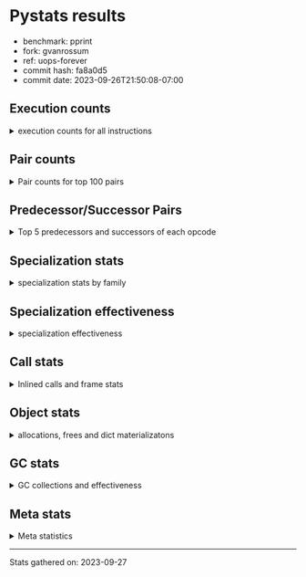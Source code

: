 
# Pystats results

- benchmark: pprint
- fork: gvanrossum
- ref: uops-forever
- commit hash: fa8a0d5
- commit date: 2023-09-26T21:50:08-07:00

## Execution counts

<details>
<summary> execution counts for all instructions </summary>

|Name | Count | Self | Cumulative | Miss ratio | 
|---|---:|---:|---:|---:|
| LOAD_FAST | 3,384,006,240 | 19.2% | 19.2% |  |
| STORE_FAST | 1,596,002,880 | 9.0% | 28.2% |  |
| LOAD_GLOBAL_BUILTIN | 1,428,001,980 | 8.1% | 36.3% |  |
| LOAD_CONST | 1,170,002,100 | 6.6% | 42.9% |  |
| POP_JUMP_IF_FALSE | 1,074,001,620 | 6.1% | 49.0% |  |
| TO_BOOL_BOOL | 978,000,900 | 5.5% | 54.5% |  |
| LOAD_FAST_LOAD_FAST | 840,002,100 | 4.8% | 59.3% |  |
| RETURN_VALUE | 528,000,420 | 3.0% | 62.3% |  |
| POP_JUMP_IF_TRUE | 486,000,360 | 2.8% | 65.0% |  |
| CALL_BUILTIN_FAST | 468,000,780 | 2.7% | 67.7% |  |
| CALL_BUILTIN_O | 426,000,420 | 2.4% | 70.1% |  |
| RESUME_CHECK | 414,000,840 | 2.3% | 72.4% |  |
| CALL_PY_EXACT_ARGS | 288,000,600 | 1.6% | 74.1% |  |
| LOAD_ATTR_METHOD_WITH_VALUES | 282,000,660 | 1.6% | 75.7% |  |
| POP_TOP | 276,000,720 | 1.6% | 77.2% |  |
| BUILD_TUPLE | 270,000,120 | 1.5% | 78.8% |  |
| LOAD_ATTR | 252,062,300 | 1.4% | 80.2% |  |
| LOAD_GLOBAL_MODULE | 234,000,380 | 1.3% | 81.5% |  |
| UNPACK_SEQUENCE_TUPLE | 234,000,060 | 1.3% | 82.8% |  |
| CONTAINS_OP | 216,000,420 | 1.2% | 84.1% |  |
| ENTER_EXECUTOR | 197,999,940 | 1.1% | 85.2% |  |
| PUSH_NULL | 192,000,780 | 1.1% | 86.3% |  |
| IS_OP | 180,000,120 | 1.0% | 87.3% |  |
| LOAD_ATTR_INSTANCE_VALUE | 174,000,420 | 1.0% | 88.3% |  |
| CALL_TYPE_1 | 144,000,180 | 0.8% | 89.1% |  |
| INTERPRETER_EXIT | 126,000,120 | 0.7% | 89.8% |  |
| LOAD_ATTR_METHOD_NO_DICT | 96,000,240 | 0.5% | 90.3% |  |
| EXTENDED_ARG | 90,000,120 | 0.5% | 90.9% |  |
| FOR_ITER_LIST | 84,436,840 | 0.5% | 91.3% | 27.4% |
| CALL_METHOD_DESCRIPTOR_O | 78,000,240 | 0.4% | 91.8% |  |
| RETURN_CONST | 78,000,180 | 0.4% | 92.2% |  |
| CALL | 72,018,520 | 0.4% | 92.6% |  |
| BINARY_OP | 72,018,000 | 0.4% | 93.0% |  |
| BINARY_OP_ADD_INT | 72,000,360 | 0.4% | 93.4% |  |
| STORE_SUBSCR_DICT | 72,000,180 | 0.4% | 93.8% |  |
| DELETE_SUBSCR | 72,000,180 | 0.4% | 94.3% |  |
| TO_BOOL_NONE | 72,000,120 | 0.4% | 94.7% |  |
| GET_ITER | 72,000,120 | 0.4% | 95.1% |  |
| BUILD_LIST | 72,000,120 | 0.4% | 95.5% |  |
| COPY | 72,000,060 | 0.4% | 95.9% |  |
| STORE_ATTR_SLOT | 72,000,000 | 0.4% | 96.3% |  |
| FORMAT_SIMPLE | 72,000,000 | 0.4% | 96.7% |  |
| CONVERT_VALUE | 72,000,000 | 0.4% | 97.1% |  |
| BINARY_SUBSCR_TUPLE_INT | 72,000,000 | 0.4% | 97.5% |  |
| COMPARE_OP_INT | 60,000,240 | 0.3% | 97.9% |  |
| TO_BOOL | 54,013,220 | 0.3% | 98.2% |  |
| CALL_LEN | 42,000,060 | 0.2% | 98.4% |  |
| FOR_ITER_TUPLE | 36,436,000 | 0.2% | 98.6% | 63.5% |
| JUMP_FORWARD | 36,000,180 | 0.2% | 98.8% |  |
| LOAD_ATTR_SLOT | 36,000,000 | 0.2% | 99.0% |  |
| BUILD_STRING | 36,000,000 | 0.2% | 99.2% |  |
| STORE_FAST_STORE_FAST | 24,000,120 | 0.1% | 99.4% |  |
| CALL_METHOD_DESCRIPTOR_NOARGS | 24,000,120 | 0.1% | 99.5% |  |
| NOP | 18,000,240 | 0.1% | 99.6% |  |
| TO_BOOL_LIST | 18,000,120 | 0.1% | 99.7% |  |
| UNPACK_SEQUENCE_TWO_TUPLE | 18,000,000 | 0.1% | 99.8% |  |
| CALL_KW | 18,000,000 | 0.1% | 99.9% |  |
| BINARY_OP_SUBTRACT_INT | 12,000,300 | 0.1% | 100.0% |  |
| LOAD_ATTR_METHOD_LAZY_DICT | 6,000,180 | 0.0% | 100.0% |  |
| LOAD_DEREF | 240 | 0.0% | 100.0% |  |
| LOAD_GLOBAL | 220 | 0.0% | 100.0% |  |
| LOAD_ATTR_MODULE | 200 | 0.0% | 100.0% |  |
| COPY_FREE_VARS | 120 | 0.0% | 100.0% |  |
| CALL_FUNCTION_EX | 120 | 0.0% | 100.0% |  |
| BINARY_OP_SUBTRACT_FLOAT | 120 | 0.0% | 100.0% |  |
| PUSH_EXC_INFO | 60 | 0.0% | 100.0% |  |
| POP_JUMP_IF_NONE | 60 | 0.0% | 100.0% |  |
| POP_EXCEPT | 60 | 0.0% | 100.0% |  |
| LOAD_ATTR_NONDESCRIPTOR_WITH_VALUES | 60 | 0.0% | 100.0% |  |
| JUMP_BACKWARD | 60 | 0.0% | 100.0% |  |
| COMPARE_OP | 60 | 0.0% | 100.0% |  |
| CHECK_EXC_MATCH | 60 | 0.0% | 100.0% |  |
| CALL_METHOD_DESCRIPTOR_FAST | 60 | 0.0% | 100.0% |  |
| BUILD_MAP | 60 | 0.0% | 100.0% |  |
| BINARY_OP_ADD_UNICODE | 60 | 0.0% | 100.0% |  |
| STORE_SUBSCR | 20 | 0.0% | 100.0% |  |


</details>

## Pair counts

<details>
<summary> Pair counts for top 100 pairs </summary>

|Pair | Count | Self | Cumulative | 
|---|---:|---:|---:|
| LOAD_GLOBAL_BUILTIN LOAD_FAST | 906,001,320 | 5.1% | 5.1% |
| STORE_FAST LOAD_FAST | 792,001,560 | 4.5% | 9.6% |
| LOAD_FAST LOAD_GLOBAL_BUILTIN | 522,000,600 | 3.0% | 12.6% |
| TO_BOOL_BOOL POP_JUMP_IF_FALSE | 510,000,660 | 2.9% | 15.5% |
| POP_JUMP_IF_FALSE LOAD_GLOBAL_BUILTIN | 486,000,360 | 2.8% | 18.2% |
| STORE_FAST STORE_FAST | 456,000,000 | 2.6% | 20.8% |
| LOAD_FAST TO_BOOL_BOOL | 402,000,280 | 2.3% | 23.1% |
| TO_BOOL_BOOL POP_JUMP_IF_TRUE | 396,000,120 | 2.2% | 25.3% |
| LOAD_FAST CALL_BUILTIN_O | 390,000,420 | 2.2% | 27.5% |
| POP_JUMP_IF_FALSE LOAD_FAST | 372,000,840 | 2.1% | 29.6% |
| LOAD_GLOBAL_BUILTIN CALL_BUILTIN_FAST | 342,000,480 | 1.9% | 31.6% |
| CALL_BUILTIN_FAST TO_BOOL_BOOL | 342,000,480 | 1.9% | 33.5% |
| LOAD_FAST LOAD_CONST | 324,000,540 | 1.8% | 35.3% |
| LOAD_CONST LOAD_CONST | 306,000,240 | 1.7% | 37.1% |
| CALL_PY_EXACT_ARGS RESUME_CHECK | 288,000,600 | 1.6% | 38.7% |
| LOAD_FAST LOAD_ATTR_METHOD_WITH_VALUES | 282,000,620 | 1.6% | 40.3% |
| POP_TOP LOAD_FAST | 270,000,420 | 1.5% | 41.8% |
| BUILD_TUPLE RETURN_VALUE | 270,000,120 | 1.5% | 43.4% |
| RETURN_VALUE UNPACK_SEQUENCE_TUPLE | 234,000,060 | 1.3% | 44.7% |
| RETURN_VALUE RETURN_VALUE | 234,000,060 | 1.3% | 46.0% |
| UNPACK_SEQUENCE_TUPLE STORE_FAST | 228,000,000 | 1.3% | 47.3% |
| CONTAINS_OP POP_JUMP_IF_FALSE | 216,000,420 | 1.2% | 48.5% |
| LOAD_ATTR_METHOD_WITH_VALUES LOAD_FAST_LOAD_FAST | 198,000,660 | 1.1% | 49.6% |
| LOAD_CONST STORE_FAST | 198,000,540 | 1.1% | 50.8% |
| LOAD_FAST_LOAD_FAST LOAD_FAST_LOAD_FAST | 198,000,240 | 1.1% | 51.9% |
| LOAD_FAST_LOAD_FAST CALL_PY_EXACT_ARGS | 198,000,220 | 1.1% | 53.0% |
| POP_JUMP_IF_TRUE LOAD_FAST | 198,000,120 | 1.1% | 54.1% |
| POP_JUMP_IF_TRUE ENTER_EXECUTOR | 197,999,940 | 1.1% | 55.2% |
| LOAD_FAST PUSH_NULL | 192,000,540 | 1.1% | 56.3% |
| PUSH_NULL LOAD_FAST | 192,000,240 | 1.1% | 57.4% |
| CALL_BUILTIN_O POP_TOP | 192,000,120 | 1.1% | 58.5% |
| LOAD_GLOBAL_BUILTIN LOAD_ATTR | 180,000,120 | 1.0% | 59.5% |
| LOAD_ATTR IS_OP | 180,000,120 | 1.0% | 60.5% |
| STORE_FAST LOAD_GLOBAL_BUILTIN | 168,000,180 | 1.0% | 61.5% |
| LOAD_ATTR_INSTANCE_VALUE TO_BOOL_BOOL | 162,000,120 | 0.9% | 62.4% |
| LOAD_CONST BUILD_TUPLE | 162,000,000 | 0.9% | 63.3% |
| CALL_BUILTIN_O LOAD_CONST | 162,000,000 | 0.9% | 64.3% |
| RESUME_CHECK LOAD_FAST | 144,000,360 | 0.8% | 65.1% |
| RESUME_CHECK LOAD_GLOBAL_BUILTIN | 144,000,300 | 0.8% | 65.9% |
| LOAD_FAST CALL_TYPE_1 | 144,000,160 | 0.8% | 66.7% |
| LOAD_GLOBAL_MODULE CONTAINS_OP | 144,000,120 | 0.8% | 67.5% |
| LOAD_FAST LOAD_GLOBAL_MODULE | 144,000,120 | 0.8% | 68.3% |
| CALL_TYPE_1 STORE_FAST | 144,000,120 | 0.8% | 69.1% |
| IS_OP POP_JUMP_IF_FALSE | 144,000,000 | 0.8% | 70.0% |
| LOAD_FAST LOAD_ATTR_INSTANCE_VALUE | 138,000,320 | 0.8% | 70.7% |
| CALL_BUILTIN_FAST STORE_FAST | 126,000,300 | 0.7% | 71.5% |
| LOAD_CONST CALL_BUILTIN_FAST | 126,000,120 | 0.7% | 72.2% |
| CACHE RESUME_CHECK | 126,000,120 | 0.7% | 72.9% |
| LOAD_FAST CALL_PY_EXACT_ARGS | 90,000,240 | 0.5% | 73.4% |
| EXTENDED_ARG POP_JUMP_IF_FALSE | 90,000,120 | 0.5% | 73.9% |
| LOAD_FAST_LOAD_FAST LOAD_FAST | 84,000,360 | 0.5% | 74.4% |
| LOAD_FAST LOAD_FAST_LOAD_FAST | 84,000,000 | 0.5% | 74.9% |
| LOAD_ATTR_METHOD_WITH_VALUES LOAD_FAST | 84,000,000 | 0.5% | 75.3% |
| LOAD_FAST CALL_METHOD_DESCRIPTOR_O | 78,000,120 | 0.4% | 75.8% |
| LOAD_FAST LOAD_ATTR | 72,000,340 | 0.4% | 76.2% |
| LOAD_FAST_LOAD_FAST CONTAINS_OP | 72,000,300 | 0.4% | 76.6% |
| CALL_BUILTIN_O STORE_FAST | 72,000,300 | 0.4% | 77.0% |
| STORE_FAST LOAD_CONST | 72,000,240 | 0.4% | 77.4% |
| POP_JUMP_IF_FALSE LOAD_CONST | 72,000,240 | 0.4% | 77.8% |
| LOAD_CONST LOAD_FAST_LOAD_FAST | 72,000,240 | 0.4% | 78.2% |
| LOAD_CONST BINARY_OP_ADD_INT | 72,000,240 | 0.4% | 78.6% |
| LOAD_FAST_LOAD_FAST DELETE_SUBSCR | 72,000,180 | 0.4% | 79.0% |
| LOAD_ATTR STORE_FAST | 72,000,180 | 0.4% | 79.4% |
| BINARY_OP_ADD_INT STORE_FAST | 72,000,180 | 0.4% | 79.8% |
| LOAD_FAST_LOAD_FAST STORE_SUBSCR_DICT | 72,000,160 | 0.4% | 80.3% |
| TO_BOOL_NONE POP_JUMP_IF_FALSE | 72,000,120 | 0.4% | 80.7% |
| TO_BOOL_BOOL EXTENDED_ARG | 72,000,120 | 0.4% | 81.1% |
| STORE_SUBSCR_DICT LOAD_CONST | 72,000,120 | 0.4% | 81.5% |
| STORE_FAST BUILD_LIST | 72,000,120 | 0.4% | 81.9% |
| POP_JUMP_IF_FALSE LOAD_FAST_LOAD_FAST | 72,000,120 | 0.4% | 82.3% |
| LOAD_FAST_LOAD_FAST BUILD_TUPLE | 72,000,120 | 0.4% | 82.7% |
| LOAD_FAST TO_BOOL_NONE | 72,000,120 | 0.4% | 83.1% |
| LOAD_FAST GET_ITER | 72,000,120 | 0.4% | 83.5% |
| LOAD_CONST LOAD_ATTR_METHOD_NO_DICT | 72,000,120 | 0.4% | 83.9% |
| LOAD_ATTR_METHOD_NO_DICT LOAD_FAST | 72,000,120 | 0.4% | 84.3% |
| CALL_METHOD_DESCRIPTOR_O BINARY_OP | 72,000,120 | 0.4% | 84.7% |
| BUILD_LIST STORE_FAST | 72,000,120 | 0.4% | 85.1% |
| BINARY_OP LOAD_FAST_LOAD_FAST | 72,000,120 | 0.4% | 85.6% |
| POP_JUMP_IF_FALSE POP_TOP | 72,000,060 | 0.4% | 86.0% |
| STORE_ATTR_SLOT RETURN_CONST | 72,000,000 | 0.4% | 86.4% |
| RETURN_CONST INTERPRETER_EXIT | 72,000,000 | 0.4% | 86.8% |
| RESUME_CHECK LOAD_FAST_LOAD_FAST | 72,000,000 | 0.4% | 87.2% |
| LOAD_GLOBAL_MODULE LOAD_FAST | 72,000,000 | 0.4% | 87.6% |
| LOAD_FAST_LOAD_FAST STORE_ATTR_SLOT | 72,000,000 | 0.4% | 88.0% |
| LOAD_FAST COPY | 72,000,000 | 0.4% | 88.4% |
| LOAD_FAST CONVERT_VALUE | 72,000,000 | 0.4% | 88.8% |
| LOAD_CONST BINARY_SUBSCR_TUPLE_INT | 72,000,000 | 0.4% | 89.2% |
| COPY TO_BOOL_BOOL | 72,000,000 | 0.4% | 89.6% |
| CONVERT_VALUE FORMAT_SIMPLE | 72,000,000 | 0.4% | 90.0% |
| BINARY_SUBSCR_TUPLE_INT CALL | 72,000,000 | 0.4% | 90.4% |
| FOR_ITER_LIST STORE_FAST | 54,218,500 | 0.3% | 90.8% |
| RETURN_VALUE INTERPRETER_EXIT | 54,000,120 | 0.3% | 91.1% |
| POP_JUMP_IF_TRUE LOAD_CONST | 54,000,120 | 0.3% | 91.4% |
| DELETE_SUBSCR LOAD_FAST | 54,000,120 | 0.3% | 91.7% |
| LOAD_FAST TO_BOOL | 54,000,020 | 0.3% | 92.0% |
| TO_BOOL POP_JUMP_IF_TRUE | 54,000,000 | 0.3% | 92.3% |
| ENTER_EXECUTOR LOAD_GLOBAL_BUILTIN | 54,000,000 | 0.3% | 92.6% |
| ENTER_EXECUTOR LOAD_FAST_LOAD_FAST | 54,000,000 | 0.3% | 92.9% |
| GET_ITER FOR_ITER_LIST | 52,473,080 | 0.3% | 93.2% |
| COMPARE_OP_INT POP_JUMP_IF_FALSE | 42,000,240 | 0.2% | 93.4% |


</details>

## Predecessor/Successor Pairs

<details>
<summary> Top 5 predecessors and successors of each opcode </summary>

### CACHE

<details>
<summary> Successors and predecessors for CACHE </summary>

|Predecessors | Count | Percentage | 
|---|---:|---:|

|Successors | Count | Percentage | 
|---|---:|---:|
| RESUME_CHECK | 126,000,120 | 100.0% |


</details>

### DELETE_SUBSCR

<details>
<summary> Successors and predecessors for DELETE_SUBSCR </summary>

|Predecessors | Count | Percentage | 
|---|---:|---:|
| LOAD_FAST_LOAD_FAST | 72,000,180 | 100.0% |

|Successors | Count | Percentage | 
|---|---:|---:|
| LOAD_FAST | 54,000,120 | 75.0% |
| LOAD_CONST | 18,000,000 | 25.0% |
| RETURN_CONST | 60 | 0.0% |


</details>

### FORMAT_SIMPLE

<details>
<summary> Successors and predecessors for FORMAT_SIMPLE </summary>

|Predecessors | Count | Percentage | 
|---|---:|---:|
| CONVERT_VALUE | 72,000,000 | 100.0% |

|Successors | Count | Percentage | 
|---|---:|---:|
| LOAD_CONST | 36,000,000 | 50.0% |
| BUILD_STRING | 36,000,000 | 50.0% |


</details>

### GET_ITER

<details>
<summary> Successors and predecessors for GET_ITER </summary>

|Predecessors | Count | Percentage | 
|---|---:|---:|
| LOAD_FAST | 72,000,120 | 100.0% |

|Successors | Count | Percentage | 
|---|---:|---:|
| FOR_ITER_LIST | 52,473,080 | 72.9% |
| FOR_ITER_TUPLE | 19,527,040 | 27.1% |


</details>

### INTERPRETER_EXIT

<details>
<summary> Successors and predecessors for INTERPRETER_EXIT </summary>

|Predecessors | Count | Percentage | 
|---|---:|---:|
| RETURN_CONST | 72,000,000 | 57.1% |
| RETURN_VALUE | 54,000,120 | 42.9% |

|Successors | Count | Percentage | 
|---|---:|---:|


</details>

### NOP

<details>
<summary> Successors and predecessors for NOP </summary>

|Predecessors | Count | Percentage | 
|---|---:|---:|
| RESUME_CHECK | 18,000,000 | 100.0% |
| STORE_FAST | 120 | 0.0% |
| POP_TOP | 120 | 0.0% |

|Successors | Count | Percentage | 
|---|---:|---:|
| LOAD_FAST | 18,000,000 | 100.0% |
| LOAD_DEREF | 120 | 0.0% |
| LOAD_GLOBAL_BUILTIN | 100 | 0.0% |
| LOAD_GLOBAL | 20 | 0.0% |


</details>

### POP_TOP

<details>
<summary> Successors and predecessors for POP_TOP </summary>

|Predecessors | Count | Percentage | 
|---|---:|---:|
| CALL_BUILTIN_O | 192,000,120 | 69.6% |
| POP_JUMP_IF_FALSE | 72,000,060 | 26.1% |
| RETURN_CONST | 6,000,180 | 2.2% |
| CALL_METHOD_DESCRIPTOR_O | 6,000,120 | 2.2% |
| CALL | 240 | 0.0% |

|Successors | Count | Percentage | 
|---|---:|---:|
| LOAD_FAST | 270,000,420 | 97.8% |
| RETURN_CONST | 6,000,060 | 2.2% |
| NOP | 120 | 0.0% |
| LOAD_FAST_LOAD_FAST | 60 | 0.0% |
| LOAD_CONST | 60 | 0.0% |


</details>

### PUSH_NULL

<details>
<summary> Successors and predecessors for PUSH_NULL </summary>

|Predecessors | Count | Percentage | 
|---|---:|---:|
| LOAD_FAST | 192,000,540 | 100.0% |
| LOAD_DEREF | 120 | 0.0% |
| LOAD_ATTR_MODULE | 80 | 0.0% |
| LOAD_ATTR | 40 | 0.0% |

|Successors | Count | Percentage | 
|---|---:|---:|
| LOAD_FAST | 192,000,240 | 100.0% |
| CALL | 480 | 0.0% |
| LOAD_FAST_LOAD_FAST | 60 | 0.0% |


</details>

### RETURN_VALUE

<details>
<summary> Successors and predecessors for RETURN_VALUE </summary>

|Predecessors | Count | Percentage | 
|---|---:|---:|
| BUILD_TUPLE | 270,000,120 | 51.1% |
| RETURN_VALUE | 234,000,060 | 44.3% |
| COMPARE_OP_INT | 18,000,000 | 3.4% |
| LOAD_FAST | 6,000,180 | 1.1% |
| CALL_METHOD_DESCRIPTOR_NOARGS | 60 | 0.0% |

|Successors | Count | Percentage | 
|---|---:|---:|
| UNPACK_SEQUENCE_TUPLE | 234,000,060 | 44.3% |
| RETURN_VALUE | 234,000,060 | 44.3% |
| INTERPRETER_EXIT | 54,000,120 | 10.2% |
| STORE_FAST | 6,000,060 | 1.1% |
| LOAD_GLOBAL | 80 | 0.0% |


</details>

### STORE_SUBSCR

<details>
<summary> Successors and predecessors for STORE_SUBSCR </summary>

|Predecessors | Count | Percentage | 
|---|---:|---:|
| LOAD_FAST_LOAD_FAST | 20 | 100.0% |

|Successors | Count | Percentage | 
|---|---:|---:|
| STORE_SUBSCR_DICT | 20 | 100.0% |


</details>

### TO_BOOL

<details>
<summary> Successors and predecessors for TO_BOOL </summary>

|Predecessors | Count | Percentage | 
|---|---:|---:|
| LOAD_FAST | 54,000,020 | 100.0% |
| TO_BOOL | 13,200 | 0.0% |

|Successors | Count | Percentage | 
|---|---:|---:|
| POP_JUMP_IF_TRUE | 54,000,000 | 100.0% |
| TO_BOOL | 13,200 | 0.0% |
| TO_BOOL_BOOL | 20 | 0.0% |


</details>

### BINARY_OP

<details>
<summary> Successors and predecessors for BINARY_OP </summary>

|Predecessors | Count | Percentage | 
|---|---:|---:|
| CALL_METHOD_DESCRIPTOR_O | 72,000,120 | 100.0% |
| BINARY_OP | 17,640 | 0.0% |
| LOAD_FAST | 120 | 0.0% |
| LOAD_CONST | 60 | 0.0% |
| LOAD_FAST_LOAD_FAST | 40 | 0.0% |

|Successors | Count | Percentage | 
|---|---:|---:|
| LOAD_FAST_LOAD_FAST | 72,000,120 | 100.0% |
| BINARY_OP | 17,640 | 0.0% |
| BINARY_OP_ADD_INT | 80 | 0.0% |
| BINARY_OP_SUBTRACT_INT | 60 | 0.0% |
| BINARY_OP_ADD_UNICODE | 60 | 0.0% |


</details>

### BUILD_LIST

<details>
<summary> Successors and predecessors for BUILD_LIST </summary>

|Predecessors | Count | Percentage | 
|---|---:|---:|
| STORE_FAST | 72,000,120 | 100.0% |

|Successors | Count | Percentage | 
|---|---:|---:|
| STORE_FAST | 72,000,120 | 100.0% |


</details>

### BUILD_STRING

<details>
<summary> Successors and predecessors for BUILD_STRING </summary>

|Predecessors | Count | Percentage | 
|---|---:|---:|
| FORMAT_SIMPLE | 36,000,000 | 100.0% |

|Successors | Count | Percentage | 
|---|---:|---:|
| CALL_BUILTIN_O | 36,000,000 | 100.0% |


</details>

### BUILD_TUPLE

<details>
<summary> Successors and predecessors for BUILD_TUPLE </summary>

|Predecessors | Count | Percentage | 
|---|---:|---:|
| LOAD_CONST | 162,000,000 | 60.0% |
| LOAD_FAST_LOAD_FAST | 72,000,120 | 26.7% |
| CALL | 36,000,000 | 13.3% |

|Successors | Count | Percentage | 
|---|---:|---:|
| RETURN_VALUE | 270,000,120 | 100.0% |


</details>

### CALL

<details>
<summary> Successors and predecessors for CALL </summary>

|Predecessors | Count | Percentage | 
|---|---:|---:|
| BINARY_SUBSCR_TUPLE_INT | 72,000,000 | 100.0% |
| CALL | 17,780 | 0.0% |
| PUSH_NULL | 480 | 0.0% |
| LOAD_CONST | 80 | 0.0% |
| LOAD_GLOBAL_MODULE | 60 | 0.0% |

|Successors | Count | Percentage | 
|---|---:|---:|
| LOAD_GLOBAL_MODULE | 36,000,000 | 50.0% |
| BUILD_TUPLE | 36,000,000 | 50.0% |
| CALL | 17,780 | 0.0% |
| POP_TOP | 240 | 0.0% |
| STORE_FAST | 180 | 0.0% |


</details>

### CALL_FUNCTION_EX

<details>
<summary> Successors and predecessors for CALL_FUNCTION_EX </summary>

|Predecessors | Count | Percentage | 
|---|---:|---:|
| LOAD_FAST | 120 | 100.0% |

|Successors | Count | Percentage | 
|---|---:|---:|
| COPY_FREE_VARS | 120 | 100.0% |


</details>

### CALL_KW

<details>
<summary> Successors and predecessors for CALL_KW </summary>

|Predecessors | Count | Percentage | 
|---|---:|---:|
| LOAD_CONST | 18,000,000 | 100.0% |

|Successors | Count | Percentage | 
|---|---:|---:|
| STORE_FAST | 18,000,000 | 100.0% |


</details>

### COMPARE_OP

<details>
<summary> Successors and predecessors for COMPARE_OP </summary>

|Predecessors | Count | Percentage | 
|---|---:|---:|
| LOAD_CONST | 60 | 100.0% |

|Successors | Count | Percentage | 
|---|---:|---:|
| COMPARE_OP_INT | 60 | 100.0% |


</details>

### CONTAINS_OP

<details>
<summary> Successors and predecessors for CONTAINS_OP </summary>

|Predecessors | Count | Percentage | 
|---|---:|---:|
| LOAD_GLOBAL_MODULE | 144,000,120 | 66.7% |
| LOAD_FAST_LOAD_FAST | 72,000,300 | 33.3% |

|Successors | Count | Percentage | 
|---|---:|---:|
| POP_JUMP_IF_FALSE | 216,000,420 | 100.0% |


</details>

### CONVERT_VALUE

<details>
<summary> Successors and predecessors for CONVERT_VALUE </summary>

|Predecessors | Count | Percentage | 
|---|---:|---:|
| LOAD_FAST | 72,000,000 | 100.0% |

|Successors | Count | Percentage | 
|---|---:|---:|
| FORMAT_SIMPLE | 72,000,000 | 100.0% |


</details>

### COPY

<details>
<summary> Successors and predecessors for COPY </summary>

|Predecessors | Count | Percentage | 
|---|---:|---:|
| LOAD_FAST | 72,000,000 | 100.0% |
| BINARY_OP_ADD_INT | 60 | 0.0% |

|Successors | Count | Percentage | 
|---|---:|---:|
| TO_BOOL_BOOL | 72,000,000 | 100.0% |
| STORE_FAST_STORE_FAST | 60 | 0.0% |


</details>

### COPY_FREE_VARS

<details>
<summary> Successors and predecessors for COPY_FREE_VARS </summary>

|Predecessors | Count | Percentage | 
|---|---:|---:|
| CALL_FUNCTION_EX | 120 | 100.0% |

|Successors | Count | Percentage | 
|---|---:|---:|
| RESUME_CHECK | 120 | 100.0% |


</details>

### ENTER_EXECUTOR

<details>
<summary> Successors and predecessors for ENTER_EXECUTOR </summary>

|Predecessors | Count | Percentage | 
|---|---:|---:|
| POP_JUMP_IF_TRUE | 197,999,940 | 100.0% |

|Successors | Count | Percentage | 
|---|---:|---:|
| LOAD_GLOBAL_BUILTIN | 54,000,000 | 27.3% |
| LOAD_FAST_LOAD_FAST | 54,000,000 | 27.3% |
| LOAD_ATTR_INSTANCE_VALUE | 36,000,000 | 18.2% |
| FOR_ITER_LIST | 31,527,400 | 15.9% |
| FOR_ITER_TUPLE | 16,472,600 | 8.3% |


</details>

### EXTENDED_ARG

<details>
<summary> Successors and predecessors for EXTENDED_ARG </summary>

|Predecessors | Count | Percentage | 
|---|---:|---:|
| TO_BOOL_BOOL | 72,000,120 | 80.0% |
| IS_OP | 18,000,000 | 20.0% |

|Successors | Count | Percentage | 
|---|---:|---:|
| POP_JUMP_IF_FALSE | 90,000,120 | 100.0% |


</details>

### IS_OP

<details>
<summary> Successors and predecessors for IS_OP </summary>

|Predecessors | Count | Percentage | 
|---|---:|---:|
| LOAD_ATTR | 180,000,120 | 100.0% |

|Successors | Count | Percentage | 
|---|---:|---:|
| POP_JUMP_IF_FALSE | 144,000,000 | 80.0% |
| POP_JUMP_IF_TRUE | 18,000,120 | 10.0% |
| EXTENDED_ARG | 18,000,000 | 10.0% |


</details>

### JUMP_BACKWARD

<details>
<summary> Successors and predecessors for JUMP_BACKWARD </summary>

|Predecessors | Count | Percentage | 
|---|---:|---:|
| POP_EXCEPT | 60 | 100.0% |

|Successors | Count | Percentage | 
|---|---:|---:|
| LOAD_FAST | 60 | 100.0% |


</details>

### JUMP_FORWARD

<details>
<summary> Successors and predecessors for JUMP_FORWARD </summary>

|Predecessors | Count | Percentage | 
|---|---:|---:|
| STORE_FAST | 36,000,120 | 100.0% |
| LOAD_FAST | 60 | 0.0% |

|Successors | Count | Percentage | 
|---|---:|---:|
| LOAD_GLOBAL_BUILTIN | 18,000,120 | 50.0% |
| LOAD_FAST | 18,000,000 | 50.0% |
| LOAD_FAST_LOAD_FAST | 60 | 0.0% |


</details>

### LOAD_ATTR

<details>
<summary> Successors and predecessors for LOAD_ATTR </summary>

|Predecessors | Count | Percentage | 
|---|---:|---:|
| LOAD_GLOBAL_BUILTIN | 180,000,120 | 71.4% |
| LOAD_FAST | 72,000,340 | 28.6% |
| LOAD_ATTR | 61,620 | 0.0% |
| LOAD_GLOBAL_MODULE | 80 | 0.0% |
| CALL_TYPE_1 | 60 | 0.0% |

|Successors | Count | Percentage | 
|---|---:|---:|
| IS_OP | 180,000,120 | 71.4% |
| STORE_FAST | 72,000,180 | 28.6% |
| LOAD_ATTR | 61,620 | 0.0% |
| LOAD_ATTR_MODULE | 80 | 0.0% |
| LOAD_CONST | 60 | 0.0% |


</details>

### LOAD_CONST

<details>
<summary> Successors and predecessors for LOAD_CONST </summary>

|Predecessors | Count | Percentage | 
|---|---:|---:|
| LOAD_FAST | 324,000,540 | 27.7% |
| LOAD_CONST | 306,000,240 | 26.2% |
| CALL_BUILTIN_O | 162,000,000 | 13.8% |
| STORE_FAST | 72,000,240 | 6.2% |
| POP_JUMP_IF_FALSE | 72,000,240 | 6.2% |

|Successors | Count | Percentage | 
|---|---:|---:|
| LOAD_CONST | 306,000,240 | 26.2% |
| STORE_FAST | 198,000,540 | 16.9% |
| BUILD_TUPLE | 162,000,000 | 13.8% |
| CALL_BUILTIN_FAST | 126,000,120 | 10.8% |
| LOAD_FAST_LOAD_FAST | 72,000,240 | 6.2% |


</details>

### LOAD_DEREF

<details>
<summary> Successors and predecessors for LOAD_DEREF </summary>

|Predecessors | Count | Percentage | 
|---|---:|---:|
| STORE_FAST | 120 | 50.0% |
| NOP | 120 | 50.0% |

|Successors | Count | Percentage | 
|---|---:|---:|
| STORE_FAST | 120 | 50.0% |
| PUSH_NULL | 120 | 50.0% |


</details>

### LOAD_FAST

<details>
<summary> Successors and predecessors for LOAD_FAST </summary>

|Predecessors | Count | Percentage | 
|---|---:|---:|
| LOAD_GLOBAL_BUILTIN | 906,001,320 | 26.8% |
| STORE_FAST | 792,001,560 | 23.4% |
| POP_JUMP_IF_FALSE | 372,000,840 | 11.0% |
| POP_TOP | 270,000,420 | 8.0% |
| POP_JUMP_IF_TRUE | 198,000,120 | 5.9% |

|Successors | Count | Percentage | 
|---|---:|---:|
| LOAD_GLOBAL_BUILTIN | 522,000,600 | 15.4% |
| TO_BOOL_BOOL | 402,000,280 | 11.9% |
| CALL_BUILTIN_O | 390,000,420 | 11.5% |
| LOAD_CONST | 324,000,540 | 9.6% |
| LOAD_ATTR_METHOD_WITH_VALUES | 282,000,620 | 8.3% |


</details>

### LOAD_FAST_LOAD_FAST

<details>
<summary> Successors and predecessors for LOAD_FAST_LOAD_FAST </summary>

|Predecessors | Count | Percentage | 
|---|---:|---:|
| LOAD_ATTR_METHOD_WITH_VALUES | 198,000,660 | 23.6% |
| LOAD_FAST_LOAD_FAST | 198,000,240 | 23.6% |
| LOAD_FAST | 84,000,000 | 10.0% |
| LOAD_CONST | 72,000,240 | 8.6% |
| POP_JUMP_IF_FALSE | 72,000,120 | 8.6% |

|Successors | Count | Percentage | 
|---|---:|---:|
| LOAD_FAST_LOAD_FAST | 198,000,240 | 23.6% |
| CALL_PY_EXACT_ARGS | 198,000,220 | 23.6% |
| LOAD_FAST | 84,000,360 | 10.0% |
| CONTAINS_OP | 72,000,300 | 8.6% |
| DELETE_SUBSCR | 72,000,180 | 8.6% |


</details>

### LOAD_GLOBAL

<details>
<summary> Successors and predecessors for LOAD_GLOBAL </summary>

|Predecessors | Count | Percentage | 
|---|---:|---:|
| RETURN_VALUE | 80 | 36.4% |
| RESUME_CHECK | 60 | 27.3% |
| STORE_FAST_STORE_FAST | 20 | 9.1% |
| PUSH_EXC_INFO | 20 | 9.1% |
| NOP | 20 | 9.1% |

|Successors | Count | Percentage | 
|---|---:|---:|
| LOAD_GLOBAL_MODULE | 100 | 45.5% |
| LOAD_GLOBAL_BUILTIN | 80 | 36.4% |
| LOAD_ATTR | 40 | 18.2% |


</details>

### POP_JUMP_IF_FALSE

<details>
<summary> Successors and predecessors for POP_JUMP_IF_FALSE </summary>

|Predecessors | Count | Percentage | 
|---|---:|---:|
| TO_BOOL_BOOL | 510,000,660 | 47.5% |
| CONTAINS_OP | 216,000,420 | 20.1% |
| IS_OP | 144,000,000 | 13.4% |
| EXTENDED_ARG | 90,000,120 | 8.4% |
| TO_BOOL_NONE | 72,000,120 | 6.7% |

|Successors | Count | Percentage | 
|---|---:|---:|
| LOAD_GLOBAL_BUILTIN | 486,000,360 | 45.3% |
| LOAD_FAST | 372,000,840 | 34.6% |
| LOAD_CONST | 72,000,240 | 6.7% |
| LOAD_FAST_LOAD_FAST | 72,000,120 | 6.7% |
| POP_TOP | 72,000,060 | 6.7% |


</details>

### POP_JUMP_IF_NONE

<details>
<summary> Successors and predecessors for POP_JUMP_IF_NONE </summary>

|Predecessors | Count | Percentage | 
|---|---:|---:|
| LOAD_FAST | 60 | 100.0% |

|Successors | Count | Percentage | 
|---|---:|---:|
| LOAD_CONST | 60 | 100.0% |


</details>

### POP_JUMP_IF_TRUE

<details>
<summary> Successors and predecessors for POP_JUMP_IF_TRUE </summary>

|Predecessors | Count | Percentage | 
|---|---:|---:|
| TO_BOOL_BOOL | 396,000,120 | 81.5% |
| TO_BOOL | 54,000,000 | 11.1% |
| TO_BOOL_LIST | 18,000,120 | 3.7% |
| IS_OP | 18,000,120 | 3.7% |

|Successors | Count | Percentage | 
|---|---:|---:|
| LOAD_FAST | 198,000,120 | 40.7% |
| ENTER_EXECUTOR | 197,999,940 | 40.7% |
| LOAD_CONST | 54,000,120 | 11.1% |
| LOAD_GLOBAL_BUILTIN | 36,000,120 | 7.4% |
| RETURN_CONST | 60 | 0.0% |


</details>

### RETURN_CONST

<details>
<summary> Successors and predecessors for RETURN_CONST </summary>

|Predecessors | Count | Percentage | 
|---|---:|---:|
| STORE_ATTR_SLOT | 72,000,000 | 92.3% |
| POP_TOP | 6,000,060 | 7.7% |
| POP_JUMP_IF_TRUE | 60 | 0.0% |
| DELETE_SUBSCR | 60 | 0.0% |

|Successors | Count | Percentage | 
|---|---:|---:|
| INTERPRETER_EXIT | 72,000,000 | 92.3% |
| POP_TOP | 6,000,180 | 7.7% |


</details>

### STORE_FAST

<details>
<summary> Successors and predecessors for STORE_FAST </summary>

|Predecessors | Count | Percentage | 
|---|---:|---:|
| STORE_FAST | 456,000,000 | 28.6% |
| UNPACK_SEQUENCE_TUPLE | 228,000,000 | 14.3% |
| LOAD_CONST | 198,000,540 | 12.4% |
| CALL_TYPE_1 | 144,000,120 | 9.0% |
| CALL_BUILTIN_FAST | 126,000,300 | 7.9% |

|Successors | Count | Percentage | 
|---|---:|---:|
| LOAD_FAST | 792,001,560 | 49.6% |
| STORE_FAST | 456,000,000 | 28.6% |
| LOAD_GLOBAL_BUILTIN | 168,000,180 | 10.5% |
| LOAD_CONST | 72,000,240 | 4.5% |
| BUILD_LIST | 72,000,120 | 4.5% |


</details>

### STORE_FAST_STORE_FAST

<details>
<summary> Successors and predecessors for STORE_FAST_STORE_FAST </summary>

|Predecessors | Count | Percentage | 
|---|---:|---:|
| UNPACK_SEQUENCE_TWO_TUPLE | 18,000,000 | 75.0% |
| UNPACK_SEQUENCE_TUPLE | 6,000,060 | 25.0% |
| COPY | 60 | 0.0% |

|Successors | Count | Percentage | 
|---|---:|---:|
| LOAD_FAST | 18,000,000 | 75.0% |
| STORE_FAST | 6,000,060 | 25.0% |
| LOAD_GLOBAL_BUILTIN | 40 | 0.0% |
| LOAD_GLOBAL | 20 | 0.0% |


</details>

### BINARY_OP_ADD_INT

<details>
<summary> Successors and predecessors for BINARY_OP_ADD_INT </summary>

|Predecessors | Count | Percentage | 
|---|---:|---:|
| LOAD_CONST | 72,000,240 | 100.0% |
| BINARY_OP | 80 | 0.0% |
| LOAD_ATTR_INSTANCE_VALUE | 40 | 0.0% |

|Successors | Count | Percentage | 
|---|---:|---:|
| STORE_FAST | 72,000,180 | 100.0% |
| LOAD_FAST_LOAD_FAST | 60 | 0.0% |
| COPY | 60 | 0.0% |
| CALL_PY_EXACT_ARGS | 40 | 0.0% |
| CALL | 20 | 0.0% |


</details>

### BINARY_OP_SUBTRACT_FLOAT

<details>
<summary> Successors and predecessors for BINARY_OP_SUBTRACT_FLOAT </summary>

|Predecessors | Count | Percentage | 
|---|---:|---:|
| LOAD_FAST | 80 | 66.7% |
| BINARY_OP | 40 | 33.3% |

|Successors | Count | Percentage | 
|---|---:|---:|
| STORE_FAST | 120 | 100.0% |


</details>

### BINARY_SUBSCR_TUPLE_INT

<details>
<summary> Successors and predecessors for BINARY_SUBSCR_TUPLE_INT </summary>

|Predecessors | Count | Percentage | 
|---|---:|---:|
| LOAD_CONST | 72,000,000 | 100.0% |

|Successors | Count | Percentage | 
|---|---:|---:|
| CALL | 72,000,000 | 100.0% |


</details>

### CALL_BUILTIN_FAST

<details>
<summary> Successors and predecessors for CALL_BUILTIN_FAST </summary>

|Predecessors | Count | Percentage | 
|---|---:|---:|
| LOAD_GLOBAL_BUILTIN | 342,000,480 | 73.1% |
| LOAD_CONST | 126,000,120 | 26.9% |
| LOAD_FAST | 140 | 0.0% |
| CALL | 40 | 0.0% |

|Successors | Count | Percentage | 
|---|---:|---:|
| TO_BOOL_BOOL | 342,000,480 | 73.1% |
| STORE_FAST | 126,000,300 | 26.9% |


</details>

### CALL_BUILTIN_O

<details>
<summary> Successors and predecessors for CALL_BUILTIN_O </summary>

|Predecessors | Count | Percentage | 
|---|---:|---:|
| LOAD_FAST | 390,000,420 | 91.5% |
| BUILD_STRING | 36,000,000 | 8.5% |

|Successors | Count | Percentage | 
|---|---:|---:|
| POP_TOP | 192,000,120 | 45.1% |
| LOAD_CONST | 162,000,000 | 38.0% |
| STORE_FAST | 72,000,300 | 16.9% |


</details>

### CALL_LEN

<details>
<summary> Successors and predecessors for CALL_LEN </summary>

|Predecessors | Count | Percentage | 
|---|---:|---:|
| LOAD_FAST | 42,000,060 | 100.0% |

|Successors | Count | Percentage | 
|---|---:|---:|
| LOAD_CONST | 36,000,000 | 85.7% |
| LOAD_FAST | 6,000,060 | 14.3% |


</details>

### CALL_METHOD_DESCRIPTOR_NOARGS

<details>
<summary> Successors and predecessors for CALL_METHOD_DESCRIPTOR_NOARGS </summary>

|Predecessors | Count | Percentage | 
|---|---:|---:|
| LOAD_ATTR_METHOD_NO_DICT | 24,000,060 | 100.0% |
| LOAD_ATTR_METHOD_LAZY_DICT | 40 | 0.0% |
| CALL | 20 | 0.0% |

|Successors | Count | Percentage | 
|---|---:|---:|
| LOAD_GLOBAL_MODULE | 18,000,000 | 75.0% |
| LOAD_FAST | 6,000,060 | 25.0% |
| RETURN_VALUE | 60 | 0.0% |


</details>

### CALL_METHOD_DESCRIPTOR_O

<details>
<summary> Successors and predecessors for CALL_METHOD_DESCRIPTOR_O </summary>

|Predecessors | Count | Percentage | 
|---|---:|---:|
| LOAD_FAST | 78,000,120 | 100.0% |
| LOAD_CONST | 80 | 0.0% |
| CALL | 40 | 0.0% |

|Successors | Count | Percentage | 
|---|---:|---:|
| BINARY_OP | 72,000,120 | 92.3% |
| POP_TOP | 6,000,120 | 7.7% |


</details>

### CALL_PY_EXACT_ARGS

<details>
<summary> Successors and predecessors for CALL_PY_EXACT_ARGS </summary>

|Predecessors | Count | Percentage | 
|---|---:|---:|
| LOAD_FAST_LOAD_FAST | 198,000,220 | 68.7% |
| LOAD_FAST | 90,000,240 | 31.3% |
| CALL | 60 | 0.0% |
| LOAD_CONST | 40 | 0.0% |
| BINARY_OP_ADD_INT | 40 | 0.0% |

|Successors | Count | Percentage | 
|---|---:|---:|
| RESUME_CHECK | 288,000,600 | 100.0% |


</details>

### CALL_TYPE_1

<details>
<summary> Successors and predecessors for CALL_TYPE_1 </summary>

|Predecessors | Count | Percentage | 
|---|---:|---:|
| LOAD_FAST | 144,000,160 | 100.0% |
| CALL | 20 | 0.0% |

|Successors | Count | Percentage | 
|---|---:|---:|
| STORE_FAST | 144,000,120 | 100.0% |
| LOAD_ATTR | 60 | 0.0% |


</details>

### COMPARE_OP_INT

<details>
<summary> Successors and predecessors for COMPARE_OP_INT </summary>

|Predecessors | Count | Percentage | 
|---|---:|---:|
| LOAD_CONST | 36,000,120 | 60.0% |
| LOAD_ATTR_SLOT | 18,000,000 | 30.0% |
| LOAD_FAST | 6,000,060 | 10.0% |
| COMPARE_OP | 60 | 0.0% |

|Successors | Count | Percentage | 
|---|---:|---:|
| POP_JUMP_IF_FALSE | 42,000,240 | 70.0% |
| RETURN_VALUE | 18,000,000 | 30.0% |


</details>

### FOR_ITER_LIST

<details>
<summary> Successors and predecessors for FOR_ITER_LIST </summary>

|Predecessors | Count | Percentage | 
|---|---:|---:|
| GET_ITER | 52,473,080 | 62.1% |
| ENTER_EXECUTOR | 31,527,400 | 37.3% |
| FOR_ITER_TUPLE | 436,360 | 0.5% |

|Successors | Count | Percentage | 
|---|---:|---:|
| STORE_FAST | 54,218,500 | 64.2% |
| UNPACK_SEQUENCE_TWO_TUPLE | 18,000,000 | 21.3% |
| LOAD_FAST_LOAD_FAST | 11,781,980 | 14.0% |
| FOR_ITER_TUPLE | 436,360 | 0.5% |


</details>

### FOR_ITER_TUPLE

<details>
<summary> Successors and predecessors for FOR_ITER_TUPLE </summary>

|Predecessors | Count | Percentage | 
|---|---:|---:|
| GET_ITER | 19,527,040 | 53.6% |
| ENTER_EXECUTOR | 16,472,600 | 45.2% |
| FOR_ITER_LIST | 436,360 | 1.2% |

|Successors | Count | Percentage | 
|---|---:|---:|
| STORE_FAST | 29,781,500 | 81.7% |
| LOAD_FAST_LOAD_FAST | 6,218,140 | 17.1% |
| FOR_ITER_LIST | 436,360 | 1.2% |


</details>

### LOAD_ATTR_INSTANCE_VALUE

<details>
<summary> Successors and predecessors for LOAD_ATTR_INSTANCE_VALUE </summary>

|Predecessors | Count | Percentage | 
|---|---:|---:|
| LOAD_FAST | 138,000,320 | 79.3% |
| ENTER_EXECUTOR | 36,000,000 | 20.7% |
| LOAD_ATTR | 60 | 0.0% |
| LOAD_FAST_LOAD_FAST | 40 | 0.0% |

|Successors | Count | Percentage | 
|---|---:|---:|
| TO_BOOL_BOOL | 162,000,120 | 93.1% |
| LOAD_FAST | 12,000,180 | 6.9% |
| LOAD_CONST | 60 | 0.0% |
| BINARY_OP_ADD_INT | 40 | 0.0% |
| BINARY_OP | 20 | 0.0% |


</details>

### LOAD_ATTR_METHOD_NO_DICT

<details>
<summary> Successors and predecessors for LOAD_ATTR_METHOD_NO_DICT </summary>

|Predecessors | Count | Percentage | 
|---|---:|---:|
| LOAD_CONST | 72,000,120 | 75.0% |
| LOAD_FAST | 18,000,000 | 18.7% |
| ENTER_EXECUTOR | 5,999,880 | 6.2% |
| LOAD_FAST_LOAD_FAST | 180 | 0.0% |
| LOAD_ATTR_NONDESCRIPTOR_WITH_VALUES | 40 | 0.0% |

|Successors | Count | Percentage | 
|---|---:|---:|
| LOAD_FAST | 72,000,120 | 75.0% |
| CALL_METHOD_DESCRIPTOR_NOARGS | 24,000,060 | 25.0% |
| LOAD_GLOBAL_BUILTIN | 40 | 0.0% |
| LOAD_GLOBAL | 20 | 0.0% |


</details>

### LOAD_ATTR_METHOD_WITH_VALUES

<details>
<summary> Successors and predecessors for LOAD_ATTR_METHOD_WITH_VALUES </summary>

|Predecessors | Count | Percentage | 
|---|---:|---:|
| LOAD_FAST | 282,000,620 | 100.0% |
| LOAD_ATTR | 40 | 0.0% |

|Successors | Count | Percentage | 
|---|---:|---:|
| LOAD_FAST_LOAD_FAST | 198,000,660 | 70.2% |
| LOAD_FAST | 84,000,000 | 29.8% |


</details>

### LOAD_ATTR_MODULE

<details>
<summary> Successors and predecessors for LOAD_ATTR_MODULE </summary>

|Predecessors | Count | Percentage | 
|---|---:|---:|
| LOAD_GLOBAL_MODULE | 120 | 60.0% |
| LOAD_ATTR | 80 | 40.0% |

|Successors | Count | Percentage | 
|---|---:|---:|
| STORE_FAST | 120 | 60.0% |
| PUSH_NULL | 80 | 40.0% |


</details>

### LOAD_ATTR_SLOT

<details>
<summary> Successors and predecessors for LOAD_ATTR_SLOT </summary>

|Predecessors | Count | Percentage | 
|---|---:|---:|
| LOAD_FAST | 36,000,000 | 100.0% |

|Successors | Count | Percentage | 
|---|---:|---:|
| LOAD_FAST | 18,000,000 | 50.0% |
| COMPARE_OP_INT | 18,000,000 | 50.0% |


</details>

### LOAD_GLOBAL_BUILTIN

<details>
<summary> Successors and predecessors for LOAD_GLOBAL_BUILTIN </summary>

|Predecessors | Count | Percentage | 
|---|---:|---:|
| LOAD_FAST | 522,000,600 | 36.6% |
| POP_JUMP_IF_FALSE | 486,000,360 | 34.0% |
| STORE_FAST | 168,000,180 | 11.8% |
| RESUME_CHECK | 144,000,300 | 10.1% |
| ENTER_EXECUTOR | 54,000,000 | 3.8% |

|Successors | Count | Percentage | 
|---|---:|---:|
| LOAD_FAST | 906,001,320 | 63.4% |
| CALL_BUILTIN_FAST | 342,000,480 | 23.9% |
| LOAD_ATTR | 180,000,120 | 12.6% |
| CHECK_EXC_MATCH | 60 | 0.0% |


</details>

### LOAD_GLOBAL_MODULE

<details>
<summary> Successors and predecessors for LOAD_GLOBAL_MODULE </summary>

|Predecessors | Count | Percentage | 
|---|---:|---:|
| LOAD_FAST | 144,000,120 | 61.5% |
| RESUME_CHECK | 36,000,120 | 15.4% |
| CALL | 36,000,000 | 15.4% |
| CALL_METHOD_DESCRIPTOR_NOARGS | 18,000,000 | 7.7% |
| LOAD_GLOBAL | 100 | 0.0% |

|Successors | Count | Percentage | 
|---|---:|---:|
| CONTAINS_OP | 144,000,120 | 61.5% |
| LOAD_FAST | 72,000,000 | 30.8% |
| LOAD_CONST | 18,000,000 | 7.7% |
| LOAD_ATTR_MODULE | 120 | 0.0% |
| LOAD_ATTR | 80 | 0.0% |


</details>

### RESUME_CHECK

<details>
<summary> Successors and predecessors for RESUME_CHECK </summary>

|Predecessors | Count | Percentage | 
|---|---:|---:|
| CALL_PY_EXACT_ARGS | 288,000,600 | 69.6% |
| CACHE | 126,000,120 | 30.4% |
| COPY_FREE_VARS | 120 | 0.0% |

|Successors | Count | Percentage | 
|---|---:|---:|
| LOAD_FAST | 144,000,360 | 34.8% |
| LOAD_GLOBAL_BUILTIN | 144,000,300 | 34.8% |
| LOAD_FAST_LOAD_FAST | 72,000,000 | 17.4% |
| LOAD_GLOBAL_MODULE | 36,000,120 | 8.7% |
| NOP | 18,000,000 | 4.3% |


</details>

### STORE_ATTR_SLOT

<details>
<summary> Successors and predecessors for STORE_ATTR_SLOT </summary>

|Predecessors | Count | Percentage | 
|---|---:|---:|
| LOAD_FAST_LOAD_FAST | 72,000,000 | 100.0% |

|Successors | Count | Percentage | 
|---|---:|---:|
| RETURN_CONST | 72,000,000 | 100.0% |


</details>

### STORE_SUBSCR_DICT

<details>
<summary> Successors and predecessors for STORE_SUBSCR_DICT </summary>

|Predecessors | Count | Percentage | 
|---|---:|---:|
| LOAD_FAST_LOAD_FAST | 72,000,160 | 100.0% |
| STORE_SUBSCR | 20 | 0.0% |

|Successors | Count | Percentage | 
|---|---:|---:|
| LOAD_CONST | 72,000,120 | 100.0% |
| LOAD_FAST | 60 | 0.0% |


</details>

### TO_BOOL_BOOL

<details>
<summary> Successors and predecessors for TO_BOOL_BOOL </summary>

|Predecessors | Count | Percentage | 
|---|---:|---:|
| LOAD_FAST | 402,000,280 | 41.1% |
| CALL_BUILTIN_FAST | 342,000,480 | 35.0% |
| LOAD_ATTR_INSTANCE_VALUE | 162,000,120 | 16.6% |
| COPY | 72,000,000 | 7.4% |
| TO_BOOL | 20 | 0.0% |

|Successors | Count | Percentage | 
|---|---:|---:|
| POP_JUMP_IF_FALSE | 510,000,660 | 52.1% |
| POP_JUMP_IF_TRUE | 396,000,120 | 40.5% |
| EXTENDED_ARG | 72,000,120 | 7.4% |


</details>

### TO_BOOL_LIST

<details>
<summary> Successors and predecessors for TO_BOOL_LIST </summary>

|Predecessors | Count | Percentage | 
|---|---:|---:|
| LOAD_FAST | 18,000,120 | 100.0% |

|Successors | Count | Percentage | 
|---|---:|---:|
| POP_JUMP_IF_TRUE | 18,000,120 | 100.0% |


</details>

### TO_BOOL_NONE

<details>
<summary> Successors and predecessors for TO_BOOL_NONE </summary>

|Predecessors | Count | Percentage | 
|---|---:|---:|
| LOAD_FAST | 72,000,120 | 100.0% |

|Successors | Count | Percentage | 
|---|---:|---:|
| POP_JUMP_IF_FALSE | 72,000,120 | 100.0% |


</details>

### UNPACK_SEQUENCE_TUPLE

<details>
<summary> Successors and predecessors for UNPACK_SEQUENCE_TUPLE </summary>

|Predecessors | Count | Percentage | 
|---|---:|---:|
| RETURN_VALUE | 234,000,060 | 100.0% |

|Successors | Count | Percentage | 
|---|---:|---:|
| STORE_FAST | 228,000,000 | 97.4% |
| STORE_FAST_STORE_FAST | 6,000,060 | 2.6% |


</details>

### UNPACK_SEQUENCE_TWO_TUPLE

<details>
<summary> Successors and predecessors for UNPACK_SEQUENCE_TWO_TUPLE </summary>

|Predecessors | Count | Percentage | 
|---|---:|---:|
| FOR_ITER_LIST | 18,000,000 | 100.0% |

|Successors | Count | Percentage | 
|---|---:|---:|
| STORE_FAST_STORE_FAST | 18,000,000 | 100.0% |


</details>

### CHECK_EXC_MATCH

<details>
<summary> Successors and predecessors for CHECK_EXC_MATCH </summary>

|Predecessors | Count | Percentage | 
|---|---:|---:|
| LOAD_GLOBAL_BUILTIN | 60 | 100.0% |

|Successors | Count | Percentage | 
|---|---:|---:|
| POP_JUMP_IF_FALSE | 60 | 100.0% |


</details>

### POP_EXCEPT

<details>
<summary> Successors and predecessors for POP_EXCEPT </summary>

|Predecessors | Count | Percentage | 
|---|---:|---:|
| STORE_FAST | 60 | 100.0% |

|Successors | Count | Percentage | 
|---|---:|---:|
| JUMP_BACKWARD | 60 | 100.0% |


</details>

### PUSH_EXC_INFO

<details>
<summary> Successors and predecessors for PUSH_EXC_INFO </summary>

|Predecessors | Count | Percentage | 
|---|---:|---:|
| ENTER_EXECUTOR | 60 | 100.0% |

|Successors | Count | Percentage | 
|---|---:|---:|
| LOAD_GLOBAL_BUILTIN | 40 | 66.7% |
| LOAD_GLOBAL | 20 | 33.3% |


</details>

### BUILD_MAP

<details>
<summary> Successors and predecessors for BUILD_MAP </summary>

|Predecessors | Count | Percentage | 
|---|---:|---:|
| LOAD_CONST | 60 | 100.0% |

|Successors | Count | Percentage | 
|---|---:|---:|
| LOAD_CONST | 60 | 100.0% |


</details>

### BINARY_OP_ADD_UNICODE

<details>
<summary> Successors and predecessors for BINARY_OP_ADD_UNICODE </summary>

|Predecessors | Count | Percentage | 
|---|---:|---:|
| BINARY_OP | 60 | 100.0% |

|Successors | Count | Percentage | 
|---|---:|---:|
| STORE_FAST | 60 | 100.0% |


</details>

### BINARY_OP_SUBTRACT_INT

<details>
<summary> Successors and predecessors for BINARY_OP_SUBTRACT_INT </summary>

|Predecessors | Count | Percentage | 
|---|---:|---:|
| LOAD_FAST | 12,000,160 | 100.0% |
| LOAD_FAST_LOAD_FAST | 80 | 0.0% |
| BINARY_OP | 60 | 0.0% |

|Successors | Count | Percentage | 
|---|---:|---:|
| STORE_FAST | 6,000,180 | 50.0% |
| LOAD_FAST | 6,000,060 | 50.0% |
| LOAD_CONST | 60 | 0.0% |


</details>

### CALL_METHOD_DESCRIPTOR_FAST

<details>
<summary> Successors and predecessors for CALL_METHOD_DESCRIPTOR_FAST </summary>

|Predecessors | Count | Percentage | 
|---|---:|---:|
| LOAD_CONST | 40 | 66.7% |
| CALL | 20 | 33.3% |

|Successors | Count | Percentage | 
|---|---:|---:|
| STORE_FAST | 60 | 100.0% |


</details>

### LOAD_ATTR_METHOD_LAZY_DICT

<details>
<summary> Successors and predecessors for LOAD_ATTR_METHOD_LAZY_DICT </summary>

|Predecessors | Count | Percentage | 
|---|---:|---:|
| LOAD_FAST | 6,000,120 | 100.0% |
| LOAD_ATTR | 60 | 0.0% |

|Successors | Count | Percentage | 
|---|---:|---:|
| LOAD_FAST | 6,000,000 | 100.0% |
| LOAD_CONST | 120 | 0.0% |
| CALL_METHOD_DESCRIPTOR_NOARGS | 40 | 0.0% |
| CALL | 20 | 0.0% |


</details>

### LOAD_ATTR_NONDESCRIPTOR_WITH_VALUES

<details>
<summary> Successors and predecessors for LOAD_ATTR_NONDESCRIPTOR_WITH_VALUES </summary>

|Predecessors | Count | Percentage | 
|---|---:|---:|
| LOAD_FAST | 40 | 66.7% |
| LOAD_ATTR | 20 | 33.3% |

|Successors | Count | Percentage | 
|---|---:|---:|
| LOAD_ATTR_METHOD_NO_DICT | 40 | 66.7% |
| LOAD_ATTR | 20 | 33.3% |


</details>


</details>

## Specialization stats

<details>
<summary> specialization stats by family </summary>

### BINARY_SUBSCR

<details>
<summary> specialization stats for BINARY_SUBSCR family </summary>

|Kind | Count | Ratio | 
|---|---|---|
|          hit |     72000000 | 100.0% |


</details>

### STORE_SUBSCR

<details>
<summary> specialization stats for STORE_SUBSCR family </summary>

|Kind | Count | Ratio | 
|---|---|---|
|          hit |     72000180 | 100.0% |

#### Specialization attempts

| | Count | Ratio | 
|---|---:|---:|
| Success | 20 | 100.0% |
| Failure | 0 | 0.0% |

|Failure kind | Count | Ratio | 
|---|---:|---:|


</details>

### TO_BOOL

<details>
<summary> specialization stats for TO_BOOL family </summary>

|Kind | Count | Ratio | 
|---|---|---|
| specialization.deferred |     54000000 | 4.4% |
|          hit |   1170000900 | 95.6% |

#### Specialization attempts

| | Count | Ratio | 
|---|---:|---:|
| Success | 20 | 0.2% |
| Failure | 13,200 | 99.8% |

|Failure kind | Count | Ratio | 
|---|---:|---:|
| tuple | 8,800 | 66.7% |
| dict | 4,400 | 33.3% |


</details>

### BINARY_OP

<details>
<summary> specialization stats for BINARY_OP family </summary>

|Kind | Count | Ratio | 
|---|---|---|
| specialization.deferred |     72000180 | 46.1% |
|          hit |     84000840 | 53.8% |

#### Specialization attempts

| | Count | Ratio | 
|---|---:|---:|
| Success | 200 | 1.1% |
| Failure | 17,620 | 98.9% |

|Failure kind | Count | Ratio | 
|---|---:|---:|
| remainder | 17,600 | 99.9% |
| multiply different types | 20 | 0.1% |


</details>

### CALL

<details>
<summary> specialization stats for CALL family </summary>

|Kind | Count | Ratio | 
|---|---|---|
| specialization.deferred |     72000540 | 3.6% |
|          hit |   1950001920 | 96.4% |

#### Specialization attempts

| | Count | Ratio | 
|---|---:|---:|
| Success | 200 | 1.1% |
| Failure | 17,780 | 98.9% |

|Failure kind | Count | Ratio | 
|---|---:|---:|
| no dict | 17,600 | 99.0% |
| cfunc noargs | 120 | 0.7% |
| other | 40 | 0.2% |
| class no vectorcall | 20 | 0.1% |


</details>

### COMPARE_OP

<details>
<summary> specialization stats for COMPARE_OP family </summary>

|Kind | Count | Ratio | 
|---|---|---|
|          hit |     60000240 | 100.0% |

#### Specialization attempts

| | Count | Ratio | 
|---|---:|---:|
| Success | 60 | 100.0% |
| Failure | 0 | 0.0% |

|Failure kind | Count | Ratio | 
|---|---:|---:|


</details>

### FOR_ITER

<details>
<summary> specialization stats for FOR_ITER family </summary>

|Kind | Count | Ratio | 
|---|---|---|
| specialization.deopt |       872720 | 0.7% |
|          hit |     74618320 | 61.7% |
|         miss |     46254520 | 38.3% |

#### Specialization attempts

| | Count | Ratio | 
|---|---:|---:|
| Success | 872,720 | 100.0% |
| Failure | 0 | 0.0% |

|Failure kind | Count | Ratio | 
|---|---:|---:|


</details>

### JUMP_BACKWARD

<details>
<summary> specialization stats for JUMP_BACKWARD family </summary>

|Kind | Count | Ratio | 
|---|---|---|


</details>

### LOAD_ATTR

<details>
<summary> specialization stats for LOAD_ATTR family </summary>

|Kind | Count | Ratio | 
|---|---|---|
| specialization.deferred |    252000400 | 24.0% |
|          hit |    798001280 | 76.0% |

#### Specialization attempts

| | Count | Ratio | 
|---|---:|---:|
| Success | 280 | 0.5% |
| Failure | 61,620 | 99.5% |

|Failure kind | Count | Ratio | 
|---|---:|---:|
| metaclass attribute | 44,000 | 71.4% |
| method | 17,620 | 28.6% |


</details>

### LOAD_GLOBAL

<details>
<summary> specialization stats for LOAD_GLOBAL family </summary>

|Kind | Count | Ratio | 
|---|---|---|
| specialization.deferred |           40 | 0.0% |
|          hit |   2160002180 | 100.0% |

#### Specialization attempts

| | Count | Ratio | 
|---|---:|---:|
| Success | 180 | 100.0% |
| Failure | 0 | 0.0% |

|Failure kind | Count | Ratio | 
|---|---:|---:|


</details>

### POP_JUMP_IF_FALSE

<details>
<summary> specialization stats for POP_JUMP_IF_FALSE family </summary>

|Kind | Count | Ratio | 
|---|---|---|


</details>

### POP_JUMP_IF_NONE

<details>
<summary> specialization stats for POP_JUMP_IF_NONE family </summary>

|Kind | Count | Ratio | 
|---|---|---|


</details>

### POP_JUMP_IF_TRUE

<details>
<summary> specialization stats for POP_JUMP_IF_TRUE family </summary>

|Kind | Count | Ratio | 
|---|---|---|


</details>

### STORE_ATTR

<details>
<summary> specialization stats for STORE_ATTR family </summary>

|Kind | Count | Ratio | 
|---|---|---|
|          hit |     72000000 | 100.0% |


</details>

### UNPACK_SEQUENCE

<details>
<summary> specialization stats for UNPACK_SEQUENCE family </summary>

|Kind | Count | Ratio | 
|---|---|---|
|          hit |    270000060 | 100.0% |


</details>


</details>

## Specialization effectiveness

<details>
<summary> specialization effectiveness </summary>

|Instructions | Count | Ratio | 
|---|---:|---:|
| Basic | 9,708,018,000 | 55.0% |
| Not specialized | 2,056,368,960 | 11.6% |
| Specialized | 5,894,628,200 | 33.4% |

### Deferred by instruction

<details>
<summary> deferred by instruction </summary>

|Name | Count | Ratio | 
|---|---:|---:|
| LOAD_ATTR | 252,000,400 | 56.0% |
| CALL | 72,000,540 | 16.0% |
| BINARY_OP | 72,000,180 | 16.0% |
| TO_BOOL | 54,000,000 | 12.0% |
| LOAD_GLOBAL | 40 | 0.0% |
| UNPACK_SEQUENCE_TWO_TUPLE | 0 | 0.0% |
| UNPACK_SEQUENCE_TUPLE | 0 | 0.0% |
| UNPACK_SEQUENCE | 0 | 0.0% |
| TO_BOOL_NONE | 0 | 0.0% |
| TO_BOOL_LIST | 0 | 0.0% |


</details>

### Misses by instruction

<details>
<summary> misses by instruction </summary>

|Name | Count | Ratio | 
|---|---:|---:|
| FOR_ITER_LIST | 23,127,440 | 50.0% |
| FOR_ITER_TUPLE | 23,127,080 | 50.0% |
| UNPACK_SEQUENCE_TWO_TUPLE | 0 | 0.0% |
| UNPACK_SEQUENCE_TUPLE | 0 | 0.0% |
| TO_BOOL_NONE | 0 | 0.0% |
| TO_BOOL_LIST | 0 | 0.0% |
| TO_BOOL_BOOL | 0 | 0.0% |
| STORE_SUBSCR_DICT | 0 | 0.0% |
| STORE_FAST_STORE_FAST | 0 | 0.0% |
| STORE_FAST | 0 | 0.0% |


</details>


</details>

## Call stats

<details>
<summary> Inlined calls and frame stats </summary>

| | Count | Ratio | 
|---|---:|---:|
| Calls to PyEval_EvalDefault | 126,000,120 | 20.8% |
| Calls to Python functions inlined | 480,000,480 | 79.2% |
| Calls via PyEval_EvalFrame (total) | 126,000,120 | 20.8% |
| Calls via PyEval_EvalFrame (vector) | 126,000,120 | 20.8% |
| Calls via PyEval_EvalFrame (generator) | 0 | 0.0% |
| Calls via PyEval_EvalFrame (legacy) | 0 | 0.0% |
| Calls via PyEval_EvalFrame (function vectorcall) | 126,000,120 | 20.8% |
| Calls via PyEval_EvalFrame (build class) | 0 | 0.0% |
| Calls via PyEval_EvalFrame (slot) | 18,000,000 | 3.0% |
| Calls via PyEval_EvalFrame (function ex) | 120 | 0.0% |
| Calls via PyEval_EvalFrame (api) | 36,000,000 | 5.9% |
| Calls via PyEval_EvalFrame (method) | 0 | 0.0% |
| Frames pushed | 606,000,600 | 100.0% |
| Frame objects created | 60 | 0.0% |


</details>

## Object stats

<details>
<summary> allocations, frees and dict materializatons </summary>

| | Count | Ratio | 
|---|---:|---:|
| Allocations from freelist | 546,000,560 | 38.7% |
| Frees to freelist | 546,000,480 |  |
| Allocations | 864,001,480 | 61.3% |
| Allocations to 512 bytes | 864,001,300 | 61.3% |
| Allocations to 4 kbytes | 0 | 0.0% |
| Allocations over 4 kbytes | 180 | 0.0% |
| Frees | 936,001,560 |  |
| New values | 0 |  |
| Interpreter increfs | 5,174,112,140 | 57.1% |
| Interpreter decrefs | 6,983,794,220 | 66.9% |
| Increfs | 3,885,899,120 | 42.9% |
| Decrefs | 3,456,218,780 | 33.1% |
| Materialize dict (on request) | 0 |  |
| Materialize dict (new key) | 0 |  |
| Materialize dict (too big) | 0 |  |
| Materialize dict (str subclass) | 0 |  |
| Dematerialize dict | 0 |  |
| Method cache hits | 90,018,040 |  |
| Method cache misses | 0 |  |
| Method cache collisions | 0 |  |
| Method cache dunder hits | 990,044,600 |  |
| Method cache dunder misses | 0 |  |


</details>

## GC stats

<details>
<summary> GC collections and effectiveness </summary>

|Generation | Collections | Objects collected | Object visits | 
|---:|---:|---:|---:|
| 0 | 0 | 0 | 0 |
| 1 | 0 | 0 | 0 |
| 2 | 0 | 0 | 0 |


</details>

## Meta stats

<details>
<summary> Meta statistics </summary>

| | Count | 
|---|---:|
| Number of data files | 40 |


</details>

---
Stats gathered on: 2023-09-27
